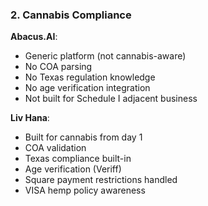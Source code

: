 ### 2. Cannabis Compliance

**Abacus.AI**:

- Generic platform (not cannabis-aware)
- No COA parsing
- No Texas regulation knowledge
- No age verification integration
- Not built for Schedule I adjacent business

**Liv Hana**:

- Built for cannabis from day 1
- COA validation
- Texas compliance built-in
- Age verification (Veriff)
- Square payment restrictions handled
- VISA hemp policy awareness
